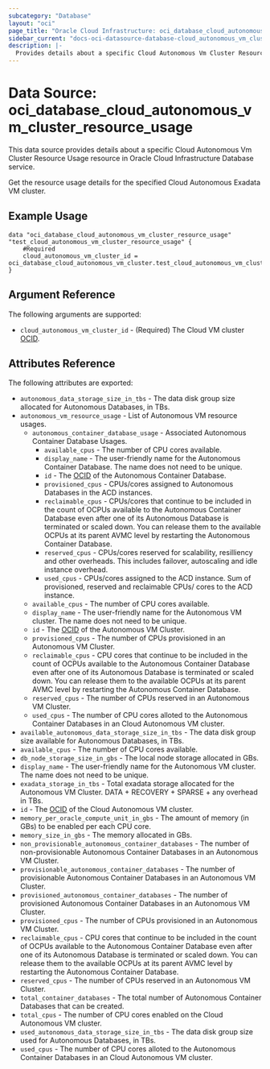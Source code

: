 ```yaml
---
subcategory: "Database"
layout: "oci"
page_title: "Oracle Cloud Infrastructure: oci_database_cloud_autonomous_vm_cluster_resource_usage"
sidebar_current: "docs-oci-datasource-database-cloud_autonomous_vm_cluster_resource_usage"
description: |-
  Provides details about a specific Cloud Autonomous Vm Cluster Resource Usage in Oracle Cloud Infrastructure Database service
---
```


# Data Source: oci_database_cloud_autonomous_vm_cluster_resource_usage
This data source provides details about a specific Cloud Autonomous Vm Cluster Resource Usage resource in Oracle Cloud Infrastructure Database service.

Get the resource usage details for the specified Cloud Autonomous Exadata VM cluster.


## Example Usage

```hcl
data "oci_database_cloud_autonomous_vm_cluster_resource_usage" "test_cloud_autonomous_vm_cluster_resource_usage" {
	#Required
	cloud_autonomous_vm_cluster_id = oci_database_cloud_autonomous_vm_cluster.test_cloud_autonomous_vm_cluster.id
}
```

## Argument Reference

The following arguments are supported:

* `cloud_autonomous_vm_cluster_id` - (Required) The Cloud VM cluster [OCID](https://docs.cloud.oracle.com/iaas/Content/General/Concepts/identifiers.htm).


## Attributes Reference

The following attributes are exported:

* `autonomous_data_storage_size_in_tbs` - The data disk group size allocated for Autonomous Databases, in TBs.
* `autonomous_vm_resource_usage` - List of Autonomous VM resource usages.
	* `autonomous_container_database_usage` - Associated Autonomous Container Database Usages.
		* `available_cpus` - The number of CPU cores available.
		* `display_name` - The user-friendly name for the Autonomous Container Database. The name does not need to be unique.
		* `id` - The [OCID](https://docs.cloud.oracle.com/iaas/Content/General/Concepts/identifiers.htm) of the Autonomous Container Database.
		* `provisioned_cpus` - CPUs/cores assigned to Autonomous Databases in the ACD instances.
		* `reclaimable_cpus` - CPUs/cores that continue to be included in the count of OCPUs available to the Autonomous Container Database even after one of its Autonomous Database is terminated or scaled down. You can release them to the available OCPUs at its parent AVMC level by restarting the Autonomous Container Database. 
		* `reserved_cpus` - CPUs/cores reserved for scalability, resilliency and other overheads. This includes failover, autoscaling and idle instance overhead. 
		* `used_cpus` - CPUs/cores assigned to the ACD instance. Sum of provisioned, reserved and reclaimable CPUs/ cores to the ACD instance. 
	* `available_cpus` - The number of CPU cores available.
	* `display_name` - The user-friendly name for the Autonomous VM cluster. The name does not need to be unique.
	* `id` - The [OCID](https://docs.cloud.oracle.com/iaas/Content/General/Concepts/identifiers.htm) of the Autonomous VM Cluster.
	* `provisioned_cpus` - The number of CPUs provisioned in an Autonomous VM Cluster.
	* `reclaimable_cpus` - CPU cores that continue to be included in the count of OCPUs available to the Autonomous Container Database even after one of its Autonomous Database is terminated or scaled down. You can release them to the available OCPUs at its parent AVMC level by restarting the Autonomous Container Database. 
	* `reserved_cpus` - The number of CPUs reserved in an Autonomous VM Cluster.
	* `used_cpus` - The number of CPU cores alloted to the Autonomous Container Databases in an Cloud Autonomous VM cluster. 
* `available_autonomous_data_storage_size_in_tbs` - The data disk group size available for Autonomous Databases, in TBs.
* `available_cpus` - The number of CPU cores available.
* `db_node_storage_size_in_gbs` - The local node storage allocated in GBs.
* `display_name` - The user-friendly name for the Autonomous VM cluster. The name does not need to be unique.
* `exadata_storage_in_tbs` - Total exadata storage allocated for the Autonomous VM Cluster. DATA + RECOVERY + SPARSE + any overhead in TBs.
* `id` - The [OCID](https://docs.cloud.oracle.com/iaas/Content/General/Concepts/identifiers.htm) of the Cloud Autonomous VM cluster.
* `memory_per_oracle_compute_unit_in_gbs` - The amount of memory (in GBs) to be enabled per each CPU core.
* `memory_size_in_gbs` - The memory allocated in GBs.
* `non_provisionable_autonomous_container_databases` - The number of non-provisionable Autonomous Container Databases in an Autonomous VM Cluster.
* `provisionable_autonomous_container_databases` - The number of provisionable Autonomous Container Databases in an Autonomous VM Cluster.
* `provisioned_autonomous_container_databases` - The number of provisioned Autonomous Container Databases in an Autonomous VM Cluster.
* `provisioned_cpus` - The number of CPUs provisioned in an Autonomous VM Cluster.
* `reclaimable_cpus` - CPU cores that continue to be included in the count of OCPUs available to the Autonomous Container Database even after one of its Autonomous Database is terminated or scaled down. You can release them to the available OCPUs at its parent AVMC level by restarting the Autonomous Container Database. 
* `reserved_cpus` - The number of CPUs reserved in an Autonomous VM Cluster.
* `total_container_databases` - The total number of Autonomous Container Databases that can be created.
* `total_cpus` - The number of CPU cores enabled on the Cloud Autonomous VM cluster.
* `used_autonomous_data_storage_size_in_tbs` - The data disk group size used for Autonomous Databases, in TBs.
* `used_cpus` - The number of CPU cores alloted to the Autonomous Container Databases in an Cloud Autonomous VM cluster. 

